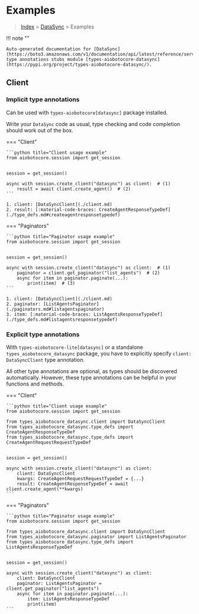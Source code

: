 # Examples

> [Index](../README.md) > [DataSync](./README.md) > Examples

!!! note ""

    Auto-generated documentation for [DataSync](https://boto3.amazonaws.com/v1/documentation/api/latest/reference/services/datasync.html#DataSync)
    type annotations stubs module [types-aiobotocore-datasync](https://pypi.org/project/types-aiobotocore-datasync/).

## Client

### Implicit type annotations

Can be used with `types-aiobotocore[datasync]` package installed.

Write your `DataSync` code as usual,
type checking and code completion should work out of the box.



=== "Client"

    ```python title="Client usage example"
    from aiobotocore.session import get_session


    session = get_session()

    async with session.create_client("datasync") as client:  # (1)
        result = await client.create_agent()  # (2)
    ```

    1. client: [DataSyncClient](./client.md)
    2. result: [:material-code-braces: CreateAgentResponseTypeDef](./type_defs.md#createagentresponsetypedef) 



=== "Paginators"

    ```python title="Paginator usage example"
    from aiobotocore.session import get_session


    session = get_session()

    async with session.create_client("datasync") as client:  # (1)
        paginator = client.get_paginator("list_agents")  # (2)
        async for item in paginator.paginate(...):
            print(item)  # (3)
    ```

    1. client: [DataSyncClient](./client.md)
    2. paginator: [ListAgentsPaginator](./paginators.md#listagentspaginator)
    3. item: [:material-code-braces: ListAgentsResponseTypeDef](./type_defs.md#listagentsresponsetypedef) 




### Explicit type annotations

With `types-aiobotocore-lite[datasync]`
or a standalone `types_aiobotocore_datasync` package, you have to explicitly specify
`client: DataSyncClient` type annotation.

All other type annotations are optional, as types should be discovered automatically.
However, these type annotations can be helpful in your functions and methods.


=== "Client"

    ```python title="Client usage example"
    from aiobotocore.session import get_session

    from types_aiobotocore_datasync.client import DataSyncClient
    from types_aiobotocore_datasync.type_defs import CreateAgentResponseTypeDef
    from types_aiobotocore_datasync.type_defs import CreateAgentRequestRequestTypeDef


    session = get_session()

    async with session.create_client("datasync") as client:
        client: DataSyncClient
        kwargs: CreateAgentRequestRequestTypeDef = {...}
        result: CreateAgentResponseTypeDef = await client.create_agent(**kwargs)
    ```



=== "Paginators"

    ```python title="Paginator usage example"
    from aiobotocore.session import get_session

    from types_aiobotocore_datasync.client import DataSyncClient
    from types_aiobotocore_datasync.paginator import ListAgentsPaginator
    from types_aiobotocore_datasync.type_defs import ListAgentsResponseTypeDef


    session = get_session()

    async with session.create_client("datasync") as client:
        client: DataSyncClient
        paginator: ListAgentsPaginator = client.get_paginator("list_agents")
        async for item in paginator.paginate(...):
            item: ListAgentsResponseTypeDef
            print(item)
    ```


